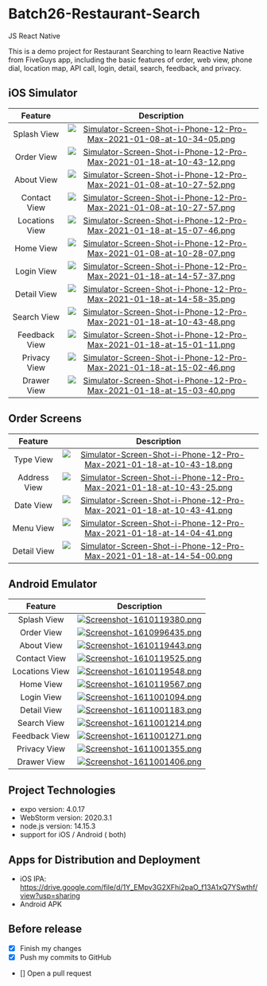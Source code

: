 # Batch26-Restaurant-Search
JS React Native

This is a demo project for Restaurant Searching to learn Reactive Native from FiveGuys app, including the basic features of order, web view, phone dial, location map, API call, login, detail, search, feedback, and privacy.

## iOS Simulator
|Feature|Description|
|:--:|:--:|
|Splash View|[![Simulator-Screen-Shot-i-Phone-12-Pro-Max-2021-01-08-at-10-34-05.png](https://i.postimg.cc/NGJZQmFq/Simulator-Screen-Shot-i-Phone-12-Pro-Max-2021-01-08-at-10-34-05.png)](https://postimg.cc/NLXd4yRp)|
|Order View|[![Simulator-Screen-Shot-i-Phone-12-Pro-Max-2021-01-18-at-10-43-12.png](https://i.postimg.cc/6QtDjgv7/Simulator-Screen-Shot-i-Phone-12-Pro-Max-2021-01-18-at-10-43-12.png)](https://postimg.cc/9Dg8zx1V)|
|About View|[![Simulator-Screen-Shot-i-Phone-12-Pro-Max-2021-01-08-at-10-27-52.png](https://i.postimg.cc/zGWQwQj8/Simulator-Screen-Shot-i-Phone-12-Pro-Max-2021-01-08-at-10-27-52.png)](https://postimg.cc/K1GQxJwH)|
|Contact View|[![Simulator-Screen-Shot-i-Phone-12-Pro-Max-2021-01-08-at-10-27-57.png](https://i.postimg.cc/1zQjvKC6/Simulator-Screen-Shot-i-Phone-12-Pro-Max-2021-01-08-at-10-27-57.png)](https://postimg.cc/dh561GKt)|
|Locations View|[![Simulator-Screen-Shot-i-Phone-12-Pro-Max-2021-01-18-at-15-07-46.png](https://i.postimg.cc/gJBHfSgq/Simulator-Screen-Shot-i-Phone-12-Pro-Max-2021-01-18-at-15-07-46.png)](https://postimg.cc/8JMvvHQj)|
|Home View|[![Simulator-Screen-Shot-i-Phone-12-Pro-Max-2021-01-08-at-10-28-07.png](https://i.postimg.cc/Hs8vHNFX/Simulator-Screen-Shot-i-Phone-12-Pro-Max-2021-01-08-at-10-28-07.png)](https://postimg.cc/QHsJJf8d)|
|Login View|[![Simulator-Screen-Shot-i-Phone-12-Pro-Max-2021-01-18-at-14-57-37.png](https://i.postimg.cc/vTcxw0pM/Simulator-Screen-Shot-i-Phone-12-Pro-Max-2021-01-18-at-14-57-37.png)](https://postimg.cc/Wqc1MwNf)|
|Detail View|[![Simulator-Screen-Shot-i-Phone-12-Pro-Max-2021-01-18-at-14-58-35.png](https://i.postimg.cc/rwS0T0Yd/Simulator-Screen-Shot-i-Phone-12-Pro-Max-2021-01-18-at-14-58-35.png)](https://postimg.cc/cvL4MHWZ)|
|Search View|[![Simulator-Screen-Shot-i-Phone-12-Pro-Max-2021-01-18-at-10-43-48.png](https://i.postimg.cc/G2NhGd5w/Simulator-Screen-Shot-i-Phone-12-Pro-Max-2021-01-18-at-10-43-48.png)](https://postimg.cc/ftcNhnsB)|
|Feedback View|[![Simulator-Screen-Shot-i-Phone-12-Pro-Max-2021-01-18-at-15-01-11.png](https://i.postimg.cc/hGtxc8zC/Simulator-Screen-Shot-i-Phone-12-Pro-Max-2021-01-18-at-15-01-11.png)](https://postimg.cc/Wdxt7k7r)|
|Privacy View|[![Simulator-Screen-Shot-i-Phone-12-Pro-Max-2021-01-18-at-15-02-46.png](https://i.postimg.cc/Z5VB7976/Simulator-Screen-Shot-i-Phone-12-Pro-Max-2021-01-18-at-15-02-46.png)](https://postimg.cc/JsHzthWh)|
|Drawer View|[![Simulator-Screen-Shot-i-Phone-12-Pro-Max-2021-01-18-at-15-03-40.png](https://i.postimg.cc/CMkZyrrh/Simulator-Screen-Shot-i-Phone-12-Pro-Max-2021-01-18-at-15-03-40.png)](https://postimg.cc/8skkM4V9)|

## Order Screens
|Feature|Description|
|:--:|:--:|
|Type View|[![Simulator-Screen-Shot-i-Phone-12-Pro-Max-2021-01-18-at-10-43-18.png](https://i.postimg.cc/rpY2DgDK/Simulator-Screen-Shot-i-Phone-12-Pro-Max-2021-01-18-at-10-43-18.png)](https://postimg.cc/KKLHVPr2)|
|Address View|[![Simulator-Screen-Shot-i-Phone-12-Pro-Max-2021-01-18-at-10-43-25.png](https://i.postimg.cc/NftSfZdd/Simulator-Screen-Shot-i-Phone-12-Pro-Max-2021-01-18-at-10-43-25.png)](https://postimg.cc/SjZDg1F9)|
|Date View|[![Simulator-Screen-Shot-i-Phone-12-Pro-Max-2021-01-18-at-10-43-41.png](https://i.postimg.cc/5tWFZq4Q/Simulator-Screen-Shot-i-Phone-12-Pro-Max-2021-01-18-at-10-43-41.png)](https://postimg.cc/JsKnXXBR)|
|Menu View|[![Simulator-Screen-Shot-i-Phone-12-Pro-Max-2021-01-18-at-14-04-41.png](https://i.postimg.cc/rsHDg5Zm/Simulator-Screen-Shot-i-Phone-12-Pro-Max-2021-01-18-at-14-04-41.png)](https://postimg.cc/4Hz4xHgk)|
|Detail View|[![Simulator-Screen-Shot-i-Phone-12-Pro-Max-2021-01-18-at-14-54-00.png](https://i.postimg.cc/13gBrHtk/Simulator-Screen-Shot-i-Phone-12-Pro-Max-2021-01-18-at-14-54-00.png)](https://postimg.cc/NKcRgRRD)|


## Android Emulator
|Feature|Description|
|:--:|:--:|
|Splash View|[![Screenshot-1610119380.png](https://i.postimg.cc/N0K5P1Ks/Screenshot-1610119380.png)](https://postimg.cc/wtdq1R5Z)|
|Order View|[![Screenshot-1610996435.png](https://i.postimg.cc/nzCZ2gy4/Screenshot-1610996435.png)](https://postimg.cc/9R5vF8F0)|
|About View|[![Screenshot-1610119443.png](https://i.postimg.cc/Yq22s1P5/Screenshot-1610119443.png)](https://postimg.cc/WtKPDJT8)|
|Contact View|[![Screenshot-1610119525.png](https://i.postimg.cc/Nj5sgQBb/Screenshot-1610119525.png)](https://postimg.cc/Hr1DzDJ7)|
|Locations View|[![Screenshot-1610119548.png](https://i.postimg.cc/G21dJYYS/Screenshot-1610119548.png)](https://postimg.cc/hJMkKX29)|
|Home View|[![Screenshot-1610119567.png](https://i.postimg.cc/6qMKXmPD/Screenshot-1610119567.png)](https://postimg.cc/ctt27X0m)|
|Login View|[![Screenshot-1611001094.png](https://i.postimg.cc/t4XDnxn6/Screenshot-1611001094.png)](https://postimg.cc/9rnyvzpX)|
|Detail View|[![Screenshot-1611001183.png](https://i.postimg.cc/Hst9mkvk/Screenshot-1611001183.png)](https://postimg.cc/nCCDYpty)|
|Search View|[![Screenshot-1611001214.png](https://i.postimg.cc/W3MJ75Q1/Screenshot-1611001214.png)](https://postimg.cc/r0wmVNVB)|
|Feedback View|[![Screenshot-1611001271.png](https://i.postimg.cc/7YLfCPY6/Screenshot-1611001271.png)](https://postimg.cc/8sq19SvQ)|
|Privacy View|[![Screenshot-1611001355.png](https://i.postimg.cc/7Z2P75vx/Screenshot-1611001355.png)](https://postimg.cc/QFjrZxxP)|
|Drawer View|[![Screenshot-1611001406.png](https://i.postimg.cc/59KfRBb4/Screenshot-1611001406.png)](https://postimg.cc/py8N9nm4)|

## Project Technologies 
- expo version: 4.0.17 
- WebStorm version: 2020.3.1
- node.js version: 14.15.3
- support for iOS / Android ( both) 

## Apps for Distribution and Deployment
- iOS IPA: https://drive.google.com/file/d/1Y_EMpv3G2XFhi2paO_f13A1xQ7YSwthf/view?usp=sharing
- Android APK

## Before release
- [x] Finish my changes
- [x] Push my commits to GitHub
- [] Open a pull request

